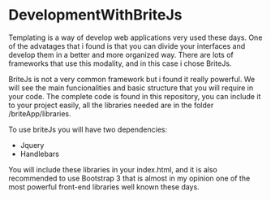 DevelopmentWithBriteJs
======================

Templating is a way of develop web applications very used these days. One of the advatages that i found is that you
can divide your interfaces and develop them in a better and more organized way. There are lots of frameworks that
use this modality, and in this case i chose BriteJs.

BriteJs is not a very common framework but i found it really powerful. We will see the main funcionalities and basic 
structure that you will require in your code. The complete code is found in this repository, you can include it to your
project easily, all the libraries needed are in the folder /briteApp/libraries.

To use briteJs you will have two dependencies:

- Jquery
- Handlebars

You will include these libraries in your index.html, and it is also recommended to use Bootstrap 3 that is almost in my
opinion one of the most powerful front-end libraries well known these days.

<pre>
<!-- Styles -->
<link rel="stylesheet" type="text/css" href="libraries/bootstrap3/css/bootstrap.min.css"/>
<link rel="stylesheet" type="text/css" href="css/index.css"/>
<!-- Scripts -->
<script type="text/javascript" src="libraries/jquery/jquery-1.10.2.js"></script>
<script type="text/javascript" src="libraries/brite/handlebars-1.0.rc.1.js"></script>
<script type="text/javascript" src="libraries/brite/brite-snapshot.min.js"></script>
<script type="text/javascript" src="js/main.js"></script>
</pre>
